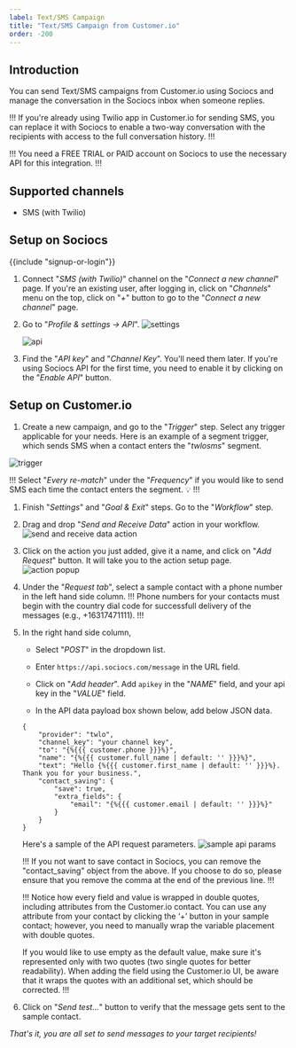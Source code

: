 ```yaml
---
label: Text/SMS Campaign
title: "Text/SMS Campaign from Customer.io"
order: -200
---
```


## Introduction

You can send Text/SMS campaigns from Customer.io using Sociocs and manage the conversation in the Sociocs inbox when someone replies.

!!!
If you're already using Twilio app in Customer.io for sending SMS, you can replace it with Sociocs to enable a two-way conversation with the recipients with access to the full conversation history.
!!!

!!!
You need a FREE TRIAL or PAID account on Sociocs to use the necessary API for this integration.
!!!

## Supported channels

- SMS (with Twilio)

## Setup on Sociocs

{{include "signup-or-login"}}

1. Connect "*SMS (with Twilio)*" channel on the "*Connect a new channel*" page. If you're an existing user, after logging in, click on "*Channels*" menu on the top, click on "*+*" button to go to the "*Connect a new channel*" page.

1. Go to "*Profile & settings -> API*".
    ![settings](https://user-images.githubusercontent.com/12301512/163997321-90b286f5-e1aa-4df8-bc18-e453b20d26e8.png)

    ![api](https://github.com/sociocs/docs/assets/12301512/4168b133-c8e2-4834-9b7b-d62b5203349c)

1. Find the "*API key*" and "*Channel Key*". You'll need them later. If you're using Sociocs API for the first time, you need to enable it by clicking on the "*Enable API*" button.

## Setup on Customer.io

1. Create a new campaign, and go to the "*Trigger*" step. Select any trigger applicable for your needs. Here is an example of a segment trigger, which sends SMS when a contact enters the "*twlosms*" segment.

![trigger](https://github.com/user-attachments/assets/5a250df1-0c65-413d-ba12-b5af8b20f141)

!!!
Select "*Every re-match*" under the "*Frequency*" if you would like to send SMS each time the contact enters the segment. :bulb:
!!!

1. Finish "*Settings*" and "*Goal & Exit*" steps. Go to the "*Workflow*" step.

1. Drag and drop "*Send and Receive Data*" action in your workflow.
    ![send and receive data action](https://github.com/user-attachments/assets/ec886715-8e7c-4949-80e9-901ac6524b18)

1. Click on the action you just added, give it a name, and click on "*Add Request*" button. It will take you to the action setup page.
    ![action popup](https://github.com/user-attachments/assets/14ed16ac-830d-4841-8464-4c45801cfab5)

1. Under the "*Request tab*", select a sample contact with a phone number in the left hand side column.
    !!!
    Phone numbers for your contacts must begin with the country dial code for successfull delivery of the messages (e.g., +16317471111).
    !!!

1. In the right hand side column,

    - Select "*POST*" in the dropdown list.

    - Enter `https://api.sociocs.com/message` in the URL field.

    - Click on "*Add header*". Add `apikey` in the "*NAME*" field, and your api key in the "*VALUE*" field.

    - In the API data payload box shown below, add below JSON data.

    ```
    {
        "provider": "twlo",
        "channel_key": "your channel key",
        "to": "{%{{{ customer.phone }}}%}",
        "name": "{%{{{ customer.full_name | default: '' }}}%}",
        "text": "Hello {%{{{ customer.first_name | default: '' }}}%}. Thank you for your business.",
        "contact_saving": {
            "save": true,
            "extra_fields": {
                "email": "{%{{{ customer.email | default: '' }}}%}"
            }
        }    
    }
    ```
    Here's a sample of the API request parameters.
    ![sample api params](https://github.com/user-attachments/assets/bc13053f-4270-4d18-aa32-b5c8119073b1)

    !!!
    If you not want to save contact in Sociocs, you can remove the "contact_saving" object from the above. If you choose to do so, please ensure that you remove the comma at the end of the previous line.
    !!!

    !!!
    Notice how every field and value is wrapped in double quotes, including attributes from the Customer.io contact. You can use any attribute from your contact by clicking the ‘+’ button in your sample contact; however, you need to manually wrap the variable placement with double quotes.
    
    If you would like to use empty as the default value, make sure it's represented only with two quotes (two single quotes for better readability). When adding the field using the Customer.io UI, be aware that it wraps the quotes with an additional set, which should be corrected.
    !!!

1. Click on "*Send test...*" button to verify that the message gets sent to the sample contact.

*That's it, you are all set to send messages to your target recipients!*
